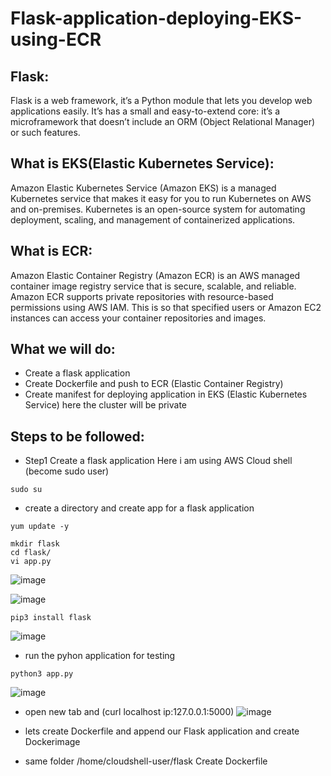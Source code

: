 # Flask-application-deploying-EKS-using-ECR


## Flask:
Flask is a web framework, it’s a Python module that lets you develop web applications easily. It’s has a small and easy-to-extend core: it’s a microframework that doesn’t include an ORM (Object Relational Manager) or such features.

## What is EKS(Elastic Kubernetes Service):
Amazon Elastic Kubernetes Service (Amazon EKS) is a managed Kubernetes service that makes it easy for you to run Kubernetes on AWS and on-premises. Kubernetes is an open-source system for automating deployment, scaling, and management of containerized applications.

## What is ECR:
Amazon Elastic Container Registry (Amazon ECR) is an AWS managed container image registry service that is secure, scalable, and reliable. Amazon ECR supports private repositories with resource-based permissions using AWS IAM. This is so that specified users or Amazon EC2 instances can access your container repositories and images.

## What we will do:
- Create a flask application 
- Create Dockerfile and push to ECR (Elastic Container Registry)
- Create manifest for deploying application in EKS (Elastic Kubernetes Service) here the cluster will be private 

## Steps to be followed:
- Step1 Create a flask application 
Here i am using AWS Cloud shell (become sudo user)
```
sudo su 
```
- create a directory and create app for a flask application 
```
yum update -y 
```
```
mkdir flask
cd flask/
vi app.py
```
![image](https://user-images.githubusercontent.com/63963025/167089349-a55a8525-f3ac-44be-ba99-0b60496e3b62.png)

![image](https://user-images.githubusercontent.com/63963025/167089449-75e3eac9-8468-4cb2-9a83-e35dcb78afdb.png)
```
pip3 install flask 
```
![image](https://user-images.githubusercontent.com/63963025/167089636-89348f79-ff88-4f7e-bb0d-cf12098c785f.png)

- run the pyhon application for testing 
```
python3 app.py
```
![image](https://user-images.githubusercontent.com/63963025/167090424-82501564-dcbd-4e58-9a4f-ddd61c7fee3c.png)

- open new tab and (curl localhost ip:127.0.0.1:5000)
![image](https://user-images.githubusercontent.com/63963025/167090570-5dc43815-d532-49b2-981a-50984811f708.png)

- lets create Dockerfile and append our Flask application and create Dockerimage

- same folder /home/cloudshell-user/flask Create Dockerfile




